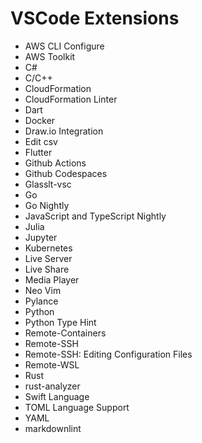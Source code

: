 # VSCode Extensions


- AWS CLI Configure
- AWS Toolkit
- C#
- C/C++
- CloudFormation
- CloudFormation Linter
- Dart
- Docker
- Draw.io Integration
- Edit csv
- Flutter
- Github Actions
- Github Codespaces
- Glasslt-vsc
- Go
- Go Nightly
- JavaScript and TypeScript Nightly
- Julia
- Jupyter
- Kubernetes
- Live Server
- Live Share
- Media Player
- Neo Vim
- Pylance
- Python
- Python Type Hint
- Remote-Containers
- Remote-SSH
- Remote-SSH: Editing Configuration Files
- Remote-WSL
- Rust
- rust-analyzer
- Swift Language
- TOML Language Support
- YAML
- markdownlint